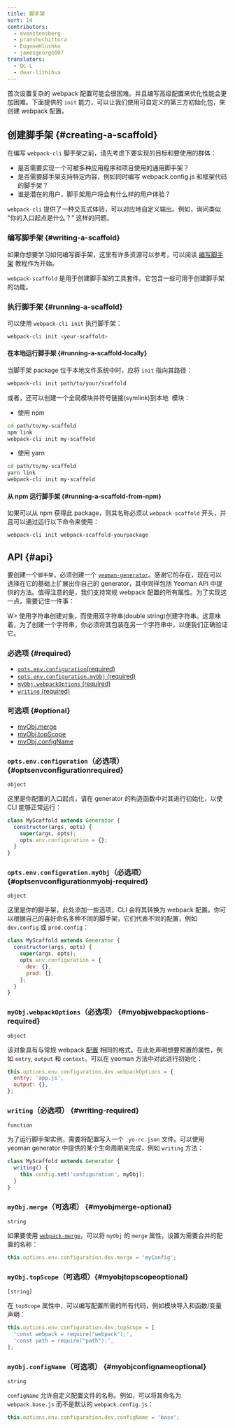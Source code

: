 ```yaml
---
title: 脚手架
sort: 14
contributors:
  - evenstensberg
  - pranshuchittora
  - EugeneHlushko
  - jamesgeorge007
translators:
  - QC-L
  - dear-lizhihua
---
```


首次设置复杂的 webpack 配置可能会很困难。并且编写高级配置来优化性能会更加困难。下面提供的 `init` 能力，可以让我们使用可自定义的第三方初始化包，来创建 webpack 配置。

## 创建脚手架 {#creating-a-scaffold}

在编写 `webpack-cli` 脚手架之前，请先考虑下要实现的目标和要使用的群体：

- 是否需要实现一个可被多种应用程序和项目使用的通用脚手架？
- 是否需要脚手架支持特定内容，例如同时编写 webpack.config.js 和框架代码的脚手架？
- 谁是潜在的用户，脚手架用户将会有什么样的用户体验？

`webpack-cli` 提供了一种交互式体验，可以对应地自定义输出。例如，询问类似 "你的入口起点是什么？" 这样的问题。

### 编写脚手架 {#writing-a-scaffold}

如果你想要学习如何编写脚手架，这里有许多资源可以参考，可以阅读 [编写脚手架](/contribute/writing-a-scaffold/) 教程作为开始。

`webpack-scaffold` 是用于创建脚手架的工具套件。它包含一些可用于创建脚手架的功能。

### 执行脚手架 {#running-a-scaffold}

可以使用 `webpack-cli init` 执行脚手架：

```bash
webpack-cli init <your-scaffold>
```

#### 在本地运行脚手架 {#running-a-scaffold-locally}

当脚手架 package 位于本地文件系统中时，应将 `init` 指向其路径：

```bash
webpack-cli init path/to/your/scaffold
```

或者，还可以创建一个全局模块并符号链接(symlink)到本地 ​​ 模块：

- 使用 npm

```bash
cd path/to/my-scaffold
npm link
webpack-cli init my-scaffold
```

- 使用 yarn

```bash
cd path/to/my-scaffold
yarn link
webpack-cli init my-scaffold
```

#### 从 npm 运行脚手架 {#running-a-scaffold-from-npm}

如果可以从 npm 获得此 package，则其名称必须以 `webpack-scaffold` 开头，并且可以通过运行以下命令来使用：

```bash
webpack-cli init webpack-scaffold-yourpackage
```

## API {#api}

要创建一个`脚手架`，必须创建一个 [`yeoman-generator`](http://yeoman.io/authoring/)。感谢它的存在，现在可以选择在它的基础上扩展出你自己的 generator，其中同样包括 Yeoman API 中提供的方法。值得注意的是，我们支持常规 webpack 配置的所有属性。为了实现这一点，需要记住一件事：

W> 使用字符串创建对象，而使用双字符串(double string)创建字符串。这意味着，为了创建一个字符串，你必须将其包装在另一个字符串中，以便我们正确验证它。

### 必选项 {#required}

- [`opts.env.configuration`(required)](#optsenvconfigurationrequired)
- [`opts.env.configuration.myObj` (required)](#optsenvconfigurationmyobj-required)
- [`myObj.webpackOptions` (required)](#myobjwebpackoptions-required)
- [`writing` (required)](#writing-required)

### 可选项 {#optional}

- [myObj.merge](#myobjmerge-optional)
- [myObj.topScope](#myobjtopscopeoptional)
- [myObj.configName](#myobjconfignameoptional)

### `opts.env.configuration`（必选项） {#optsenvconfigurationrequired}

`object`

这里是你配置的入口起点，请在 generator 的构造函数中对其进行初始化，以使 CLI 能够正常运行：

```js
class MyScaffold extends Generator {
  constructor(args, opts) {
    super(args, opts);
    opts.env.configuration = {};
  }
}
```

### `opts.env.configuration.myObj`（必选项） {#optsenvconfigurationmyobj-required}

`object`

这里是你的脚手架，此处添加一些选项，CLI 会将其转换为 webpack 配置。你可以根据自己的喜好命名多种不同的脚手架，它们代表不同的配置，例如 `dev.config` 或 `prod.config`：

```js
class MyScaffold extends Generator {
  constructor(args, opts) {
    super(args, opts);
    opts.env.configuration = {
      dev: {},
      prod: {},
    };
  }
}
```

### `myObj.webpackOptions`（必选项） {#myobjwebpackoptions-required}

`object`

该对象具有与常规 webpack [配置](/configuration/) 相同的格式。在此处声明想要预置的属性，例如 `entry`, `output` 和 `context`。可以在 yeoman 方法中对此进行初始化：

```js
this.options.env.configuration.dev.webpackOptions = {
  entry: 'app.js',
  output: {},
};
```

### `writing`（必选项） {#writing-required}

`function`

为了运行脚手架实例，需要将配置写入一个 `.yo-rc.json` 文件。可以使用 yeoman generator 中提供的某个生命周期来完成，例如 `writing` 方法：

```js
class MyScaffold extends Generator {
  writing() {
    this.config.set('configuration', myObj);
  }
}
```

### `myObj.merge`（可选项） {#myobjmerge-optional}

`string`

如果要使用 [`webpack-merge`](https://github.com/survivejs/webpack-merge)，可以将 `myObj` 的 `merge` 属性，设置为需要合并的配置的名称：

```js
this.options.env.configuration.dev.merge = 'myConfig';
```

### `myObj.topScope`（可选项）{#myobjtopscopeoptional}

`[string]`

在 `topScope` 属性中，可以编写配置所需的所有代码，例如模块导入和函数/变量声明：

```js
this.options.env.configuration.dev.topScope = [
  'const webpack = require("webpack");',
  'const path = require("path");',
];
```

### `myObj.configName`（可选项） {#myobjconfignameoptional}

`string`

`configName` 允许自定义配置文件的名称。例如，可以将其命名为 `webpack.base.js` 而不是默认的 `webpack.config.js`：

```js
this.options.env.configuration.dev.configName = 'base';
```
